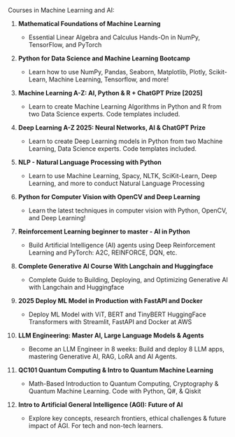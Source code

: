 Courses in Machine Learning and AI:

1. **Mathematical Foundations of Machine Learning**
   - Essential Linear Algebra and Calculus Hands-On in NumPy, TensorFlow, and PyTorch

2. **Python for Data Science and Machine Learning Bootcamp**
   - Learn how to use NumPy, Pandas, Seaborn, Matplotlib, Plotly, Scikit-Learn, Machine Learning, Tensorflow, and more!

3. **Machine Learning A-Z: AI, Python & R + ChatGPT Prize [2025]**
   - Learn to create Machine Learning Algorithms in Python and R from two Data Science experts. Code templates included.

4. **Deep Learning A-Z 2025: Neural Networks, AI & ChatGPT Prize**
   - Learn to create Deep Learning models in Python from two Machine Learning, Data Science experts. Code templates included.

5. **NLP - Natural Language Processing with Python**
   - Learn to use Machine Learning, Spacy, NLTK, SciKit-Learn, Deep Learning, and more to conduct Natural Language Processing

6. **Python for Computer Vision with OpenCV and Deep Learning**
   - Learn the latest techniques in computer vision with Python, OpenCV, and Deep Learning!

7. **Reinforcement Learning beginner to master - AI in Python**
   - Build Artificial Intelligence (AI) agents using Deep Reinforcement Learning and PyTorch: A2C, REINFORCE, DQN, etc.

8. **Complete Generative AI Course With Langchain and Huggingface**
   - Complete Guide to Building, Deploying, and Optimizing Generative AI with Langchain and Huggingface

9. **2025 Deploy ML Model in Production with FastAPI and Docker**
   - Deploy ML Model with ViT, BERT and TinyBERT HuggingFace Transformers with Streamlit, FastAPI and Docker at AWS

10. **LLM Engineering: Master AI, Large Language Models & Agents**
    - Become an LLM Engineer in 8 weeks: Build and deploy 8 LLM apps, mastering Generative AI, RAG, LoRA and AI Agents.

11. **QC101 Quantum Computing & Intro to Quantum Machine Learning**
    - Math-Based Introduction to Quantum Computing, Cryptography & Quantum Machine Learning. Code with Python, Q#, & Qiskit

12. **Intro to Artificial General Intelligence (AGI): Future of AI**
    - Explore key concepts, research frontiers, ethical challenges & future impact of AGI. For tech and non-tech learners.
